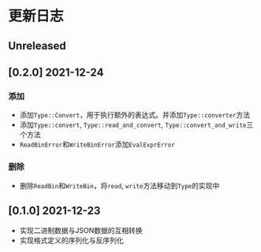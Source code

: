 # 更新日志

## Unreleased

## [0.2.0] 2021-12-24

### 添加

- 添加`Type::Convert`，用于执行额外的表达式。并添加`Type::converter`方法
- 添加`Type::convert`, `Type::read_and_convert`, `Type::convert_and_write`三个方法
- `ReadBinError`和`WriteBinError`添加`EvalExprError`

### 删除

- 删除`ReadBin`和`WriteBin`，将`read`, `write`方法移动到`Type`的实现中

## [0.1.0] 2021-12-23

- 实现二进制数据与JSON数据的互相转换
- 实现格式定义的序列化与反序列化


